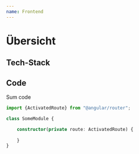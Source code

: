 ```yaml
---
name: Frontend
---
```



# Übersicht

## Tech-Stack

## Code
Sum code

```typescript
import {ActivatedRoute} from "@angular/router";

class SomeModule {

    constructor(private route: ActivatedRoute) {
    
    }
}
```
